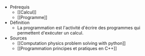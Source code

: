 - Prérequis
	- [[Calcul]]
	- [[Programme]]
- Définition
	-	La programmation est l'activité d'écrire des programmes qui permettent d'exécuter un calcul.
- Sources
	- [[Computation physics problem solving with python]]
	- [[Programmation principes et pratiques en C++]]

